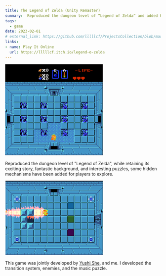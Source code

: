 ```yaml
---
title: The Legend of Zelda (Unity Remaster)
summary:  Reproduced the dungeon level of “Legend of Zelda” and added hidden mechanisms.
tags:
  - game
date: 2023-02-01
# external_link: https://github.com/lllllcf/ProjectsCollection/blob/master/zelda.md
links:
- name: Play It Online
  url: https://lllllcf.itch.io/legend-o-zelda
---
```


<img src="/src/zelda_cover.png" style="zoom:35%;" />

Reproduced the dungeon level of "Legend of Zelda", while retaining its exciting story, fantastic background, and interesting puzzles, some hidden mechanisms have been added for players to explore.

<img src="/src/P1G1.png" style="zoom:35%;" />

This game was jointly developed by <a href="https://yushi111.github.io/">Yushi She</a>, and me. I developed the transition system, enemies, and the music puzzle.